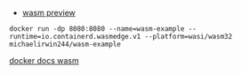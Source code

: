 - [wasm preview](https://www.docker.com/blog/docker-wasm-technical-preview/)

```shell
docker run -dp 8080:8080 --name=wasm-example --runtime=io.containerd.wasmedge.v1 --platform=wasi/wasm32 michaelirwin244/wasm-example
```

[docker docs wasm](https://docs.docker.com/desktop/wasm/)

